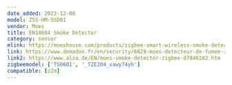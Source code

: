 ```yaml
---
date_added: 2023-12-08
model: ZSS-HM-SSD01
vendor: Moes
title: EN14604 Smoke Detector
category: sensor
mlink: https://moeshouse.com/products/zigbee-smart-wireless-smoke-detector-fire-85db-sound-alarm-siren-sensor?variant=46814190403899
link: https://www.domadoo.fr/en/security/6829-moes-detecteur-de-fumee-zigbee-tuya-en14604.html
link2: https://www.alza.de/EN/moes-smoke-detector-zigbee-d7846182.htm
zigbeemodel: ['TS0601', '_TZE204_vawy74yh']
compatible: [z2m]
---
```

